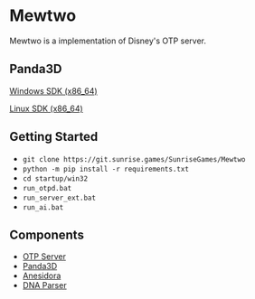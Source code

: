 Mewtwo
============

Mewtwo is a implementation of Disney's OTP server.

## Panda3D
[Windows SDK (x86_64)](https://rocketprogrammer.me/binaries/Panda3D-1.11.0-py3.9-x64.exe)

[Linux SDK (x86_64)](https://rocketprogrammer.me/linux/py3.deb)

## Getting Started
* `git clone https://git.sunrise.games/SunriseGames/Mewtwo`
* `python -m pip install -r requirements.txt`
* `cd startup/win32`
* `run_otpd.bat`
* `run_server_ext.bat`
* `run_ai.bat`

## Components
* [OTP Server](https://git.sunrise.games/SunriseGames/OTP-Server)
* [Panda3D](https://github.com/rocketprogrammer/panda3d)
* [Anesidora](https://github.com/satire6/Anesidora)
* [DNA Parser](https://github.com/rocketprogrammer/panda3d/tree/master/panda/src/dna)
